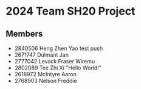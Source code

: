 # 2024 Team SH20 Project

## Members

- 2840506 Heng Zhen Yao test push
- 2671747 Dulmant Jan
- 2777042 Levack Fraser Wiremu
- 2802089 Tee Zhi Xi "Hello World!"
- 2618972 McIntyre Aaron 
- 2768903 Nelson Freddie
